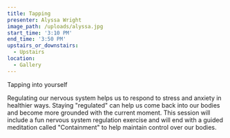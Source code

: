 ```yaml
---
title: Tapping
presenter: Alyssa Wright
image_path: /uploads/alyssa.jpg
start_time: '3:10 PM'
end_time: '3:50 PM'
upstairs_or_downstairs:
  - Upstairs
location:
  - Gallery
---
```


Tapping into yourself

Regulating our nervous system helps us to respond to stress and anxiety in healthier ways. Staying "regulated" can help us come back into our bodies and become more grounded with the current moment. This session will include a fun nervous system regulation exercise and will end with a guided meditation called "Containment" to help maintain control over our bodies.
